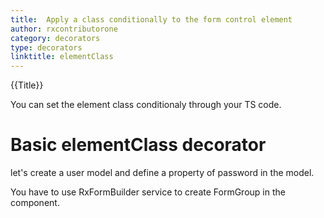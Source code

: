 ```yaml
---
title:  Apply a class conditionally to the form control element
author: rxcontributorone
category: decorators
type: decorators
linktitle: elementClass
---
```

<div class="title-bar top_title"><p>{{Title}}</p></div> <div class="title-bar"><p>You can set the element class conditionaly through your TS code.</p></div>


# Basic elementClass decorator  
let's create a user model and define a property of password in the model.
<div component="app-code" key="elementClass-add-model"></div> 

You have to use RxFormBuilder service to create FormGroup in the component.

<div component="app-code" key="elementClass-add-component"></div> 
<div component="app-code" key="elementClass-add-html"></div> 
<div component="app-example-runner" ref-component="app-elementClass-add"></div>